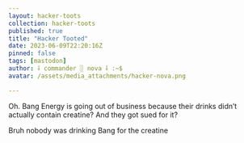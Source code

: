 ```yaml
---
layout: hacker-toots
collection: hacker-toots
published: true
title: "Hacker Tooted"
date: 2023-06-09T22:20:16Z
pinned: false
tags: [mastodon]
author: ⸸ commander ░ nova ⸸ :~$
avatar: /assets/media_attachments/hacker-nova.png

---
```


<p>Oh. Bang Energy is going out of business because their drinks didn’t actually contain creatine? And they got sued for it?</p><p>Bruh nobody was drinking Bang for the creatine</p>


